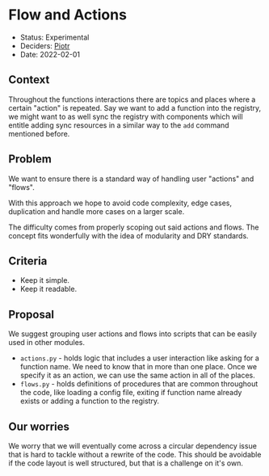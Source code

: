 # Flow and Actions

* Status: Experimental
* Deciders: [Piotr]
* Date: 2022-02-01

## Context

Throughout the functions interactions there are topics and places where a certain "action" is repeated. Say we want to add a function into the registry, we might want to as well sync the registry with components which will entitle adding sync resources in a similar way to the `add` command mentioned before.

## Problem

We want to ensure there is a standard way of handling user "actions" and "flows".

With this approach we hope to avoid code complexity, edge cases, duplication and handle more cases on a larger scale.

The difficulty comes from properly scoping out said actions and flows. The concept fits wonderfully with the idea of modularity and DRY standards.

## Criteria

* Keep it simple.
* Keep it readable.

## Proposal

We suggest grouping user actions and flows into scripts that can be easily used in other modules.

* `actions.py` - holds logic that includes a user interaction like asking for a function name. We need to know that in more than one place. Once we specify it as an action, we can use the same action in all of the places.
* `flows.py` - holds definitions of procedures that are common throughout the code, like loading a config file, exiting if function name already exists or adding a function to the registry.

## Our worries

We worry that we will eventually come across a circular dependency issue that is hard to tackle without a rewrite of the code. This should be avoidable if the code layout is well structured, but that is a challenge on it's own.

<!-- Identifiers, in alphabetical order -->

[Piotr]: https://github.com/Katolus

